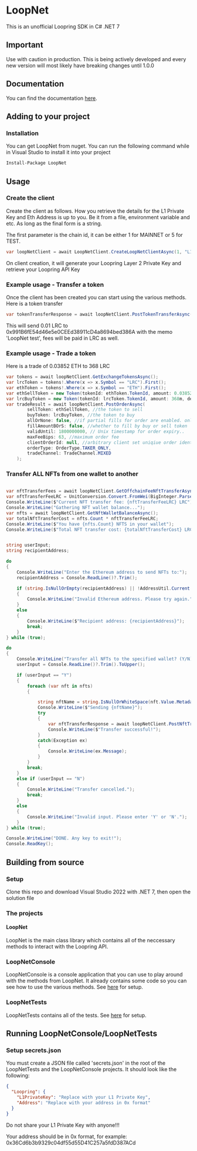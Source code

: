 # LoopNet
This is an unofficial Loopring SDK in C# .NET 7

## Important
Use with caution in production. This is being actively developed and every new version will most likely have breaking changes until 1.0.0

## Documentation
You can find the documentation [here](https://fudgey.io/loopnet/index.html).

## Adding to your project
### Installation
You can get LoopNet from nuget. You can run the following command while in Visual Studio to install it into your project

```bash
Install-Package LoopNet
```

## Usage
### Create the client
Create the client as follows. How you retrieve the details for the L1 Private Key and Eth Address is up to you. Be it from a file, environment variable and etc. As long as the final form is a string.

The first parameter is the chain id, it can be either 1 for MAINNET or 5 for TEST.

```csharp
var loopNetClient = await LoopNetClient.CreateLoopNetClientAsync(1, "L1 Private Key", "Eth Address in 0x format");
```
On client creation, it will generate your Loopring Layer 2 Private Key and retrieve your Loopring API Key

### Example usage - Transfer a token
Once the client has been created you can start using the various methods. Here is a token transfer

```csharp
var tokenTransferResponse = await loopNetClient.PostTokenTransferAsync("0x991B6fE54d46e5e0CEEd38911cD4a8694bed386A", "LRC", 0.01m, "LRC", "LoopNet test");
```

This will send 0.01 LRC to 0x991B6fE54d46e5e0CEEd38911cD4a8694bed386A with the memo 'LoopNet test', fees will be paid in LRC as well.


### Example usage - Trade a token
Here is a trade of 0.03852 ETH to 368 LRC

```csharp
var tokens = await loopNetClient.GetExchangeTokensAsync();
var lrcToken = tokens!.Where(x => x.Symbol == "LRC").First();
var ethToken = tokens!.Where(x => x.Symbol == "ETH").First();
var ethSellToken = new Token(tokenId: ethToken.TokenId, amount: 0.03852m, decimals: ethToken.Decimals); //0.038252 ETH
var lrcBuyToken = new Token(tokenId: lrcToken.TokenId, amount: 368m, decimals: lrcToken.Decimals); //368 LRC
var tradeResult = await loopNetClient.PostOrderAsync(
        sellToken: ethSellToken, //the token to sell
        buyToken: lrcBuyToken, //the token to buy
        allOrNone: false, //if partial fills for order are enabled. only false is supported for now by the Loopring API
        fillAmountBOrS: false, //whether to fill by buy or sell token
        validUntil: 1800000000, // Unix timestamp for order expiry..
        maxFeeBips: 63, //maximum order fee
        clientOrderId: null, //arbitrary client set uniqiue order identifier
        orderType: OrderType.TAKER_ONLY,
        tradeChannel: TradeChannel.MIXED
    );
```

### Transfer ALL NFTs from one wallet to another
```csharp

var nftTransferFees = await loopNetClient.GetOffchainFeeNftTransferAsync(19, "0");
var nftTransferFeeLRC = UnitConversion.Convert.FromWei(BigInteger.Parse(nftTransferFees.Fees.Where(x => x.Token == "LRC").First().Fee), 18);
Console.WriteLine($"Current NFT transfer fee: {nftTransferFeeLRC} LRC");
Console.WriteLine("Gathering NFT wallet balance...");
var nfts = await loopNetClient.GetNftWalletBalanceAsync();
var totalNftTransferCost = nfts.Count * nftTransferFeeLRC;
Console.WriteLine($"You have {nfts.Count} NFTS in your wallet");
Console.WriteLine($"Total NFT transfer cost: {totalNftTransferCost} LRC");


string userInput;
string recipientAddress;

do
{
    Console.WriteLine("Enter the Ethereum address to send NFTs to:");
    recipientAddress = Console.ReadLine()?.Trim();

    if (string.IsNullOrEmpty(recipientAddress) || !AddressUtil.Current.IsValidEthereumAddressHexFormat(recipientAddress))
    {
        Console.WriteLine("Invalid Ethereum address. Please try again.");
    }
    else
    {
        Console.WriteLine($"Recipient address: {recipientAddress}");
        break;
    }
} while (true);

do
{
    Console.WriteLine("Transfer all NFTs to the specified wallet? (Y/N)");
    userInput = Console.ReadLine()?.Trim().ToUpper();

    if (userInput == "Y")
    {
        foreach (var nft in nfts)
        {

            string nftName = string.IsNullOrWhiteSpace(nft.Value.Metadata.Base.Name) ? "Name not available" : nft.Value.Metadata.Base.Name;
            Console.WriteLine($"Sending {nftName}");
            try
            {
                var nftTransferResponse = await loopNetClient.PostNftTransferAsync(recipientAddress, nft.Value.NftData, Int32.Parse(nft.Value.Total), "LRC", "GG LSW");
                Console.WriteLine($"Transfer successful!");
            }
            catch(Exception ex)
            {
                Console.WriteLine(ex.Message);
            }
        }
        break;
    }
    else if (userInput == "N")
    {
        Console.WriteLine("Transfer cancelled.");
        break;
    }
    else
    {
        Console.WriteLine("Invalid input. Please enter 'Y' or 'N'.");
    }
} while (true);

Console.WriteLine("DONE. Any key to exit!");
Console.ReadKey();
```


## Building from source
### Setup
Clone this repo and download Visual Studio 2022 with .NET 7, then open the solution file

### The projects
#### LoopNet
LoopNet is the main class library which contains all of the neccessary methods to interact with the Loopring API.

### LoopNetConsole
LoopNetConsole is a console application that you can use to play around with the methods from LoopNet. It already contains some code so you can see how to use the various methods. See [here](https://github.com/fudgebucket27/LoopNet#running-loopnetconsoleloopnettests) for setup.

### LoopNetTests
LoopNetTests contains all of the tests. See [here](https://github.com/fudgebucket27/LoopNet#running-loopnetconsoleloopnettests) for setup.

## Running LoopNetConsole/LoopNetTests
### Setup secrets.json
You must create a JSON file called 'secrets.json' in the root of the LoopNetTests and the LoopNetConsole projects. It should look like the following:

```json
{
  "Loopring": {
    "L1PrivateKey": "Replace with your L1 Private Key",
    "Address": "Replace with your address in 0x format"
  }
}
```

Do not share your L1 Private Key with anyone!!!

Your address should be in 0x format, for example: 0x36Cd6b3b9329c04df55d55D41C257a5fdD387ACd
